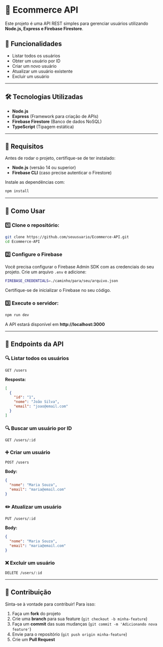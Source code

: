 # 🚀 Ecommerce API 

Este projeto é uma API REST simples para gerenciar usuários utilizando **Node.js, Express e Firebase Firestore**.

## 📌 Funcionalidades
- Listar todos os usuários
- Obter um usuário por ID
- Criar um novo usuário
- Atualizar um usuário existente
- Excluir um usuário

---

## 🛠️ Tecnologias Utilizadas
- **Node.js**
- **Express** (Framework para criação de APIs)
- **Firebase Firestore** (Banco de dados NoSQL)
- **TypeScript** (Tipagem estática)

---

## 🔧 Requisitos
Antes de rodar o projeto, certifique-se de ter instalado:
- **Node.js** (versão 14 ou superior)
- **Firebase CLI** (caso precise autenticar o Firestore)

Instale as dependências com:
```sh
npm install
```

---

## 🚀 Como Usar

### 1️⃣ Clone o repositório:
```sh
git clone https://github.com/seuusuario/Ecommerce-API.git
cd Ecommerce-API
```

### 2️⃣ Configure o Firebase
Você precisa configurar o Firebase Admin SDK com as credenciais do seu projeto. Crie um arquivo `.env` e adicione:
```sh
FIREBASE_CREDENTIALS=./caminho/para/seu/arquivo.json
```

Certifique-se de inicializar o Firebase no seu código.

### 3️⃣ Execute o servidor:
```sh
npm run dev
```

A API estará disponível em **http://localhost:3000**

---

## 📡 Endpoints da API

### 🔍 **Listar todos os usuários**
```http
GET /users
```
**Resposta:**
```json
[
  {
    "id": "1",
    "nome": "João Silva",
    "email": "joao@email.com"
  }
]
```

### 🔍 **Buscar um usuário por ID**
```http
GET /users/:id
```

### ➕ **Criar um usuário**
```http
POST /users
```
**Body:**
```json
{
  "nome": "Maria Souza",
  "email": "maria@email.com"
}
```

### ✏️ **Atualizar um usuário**
```http
PUT /users/:id
```
**Body:**
```json
{
  "nome": "Maria Souza",
  "email": "maria@email.com"
}
```

### ❌ **Excluir um usuário**
```http
DELETE /users/:id
```

---

## 🤝 Contribuição
Sinta-se à vontade para contribuir! Para isso:
1. Faça um **fork** do projeto
2. Crie uma **branch** para sua feature (`git checkout -b minha-feature`)
3. Faça um **commit** das suas mudanças (`git commit -m 'Adicionando nova feature'`)
4. Envie para o repositório (`git push origin minha-feature`)
5. Crie um **Pull Request**

